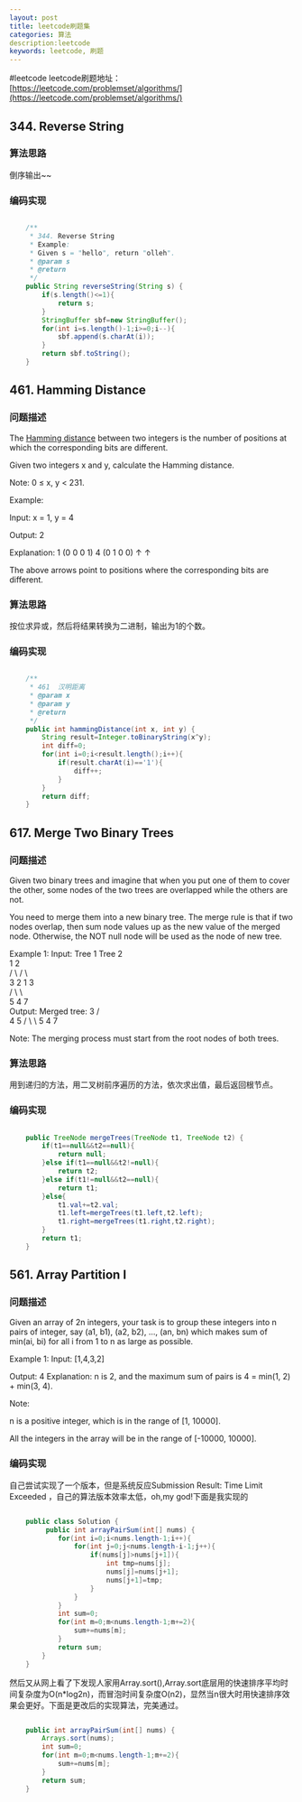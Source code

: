 ```yaml
---
layout: post
title: leetcode刷题集
categories: 算法
description:leetcode
keywords: leetcode, 刷题
---
```

#leetcode
leetcode刷题地址：[https://leetcode.com/problemset/algorithms/](https://leetcode.com/problemset/algorithms/)
## 344. Reverse String
### 算法思路
倒序输出~~
### 编码实现
```java

    /**
     * 344. Reverse String
     * Example:
     * Given s = "hello", return "olleh".
     * @param s
     * @return
     */
    public String reverseString(String s) {
        if(s.length()<=1){
            return s;
        }
        StringBuffer sbf=new StringBuffer();
        for(int i=s.length()-1;i>=0;i--){
            sbf.append(s.charAt(i));
        }
        return sbf.toString();
    }
```
## 461. Hamming Distance
### 问题描述
The [Hamming distance](https://en.wikipedia.org/wiki/Hamming_distance) between two integers is the number of positions at which the corresponding bits are different.

Given two integers x and y, calculate the Hamming distance.

Note:
0 ≤ x, y < 231.

Example:

Input: x = 1, y = 4

Output: 2

Explanation:
1   (0 0 0 1)
4   (0 1 0 0)
       ↑   ↑

The above arrows point to positions where the corresponding bits are different.
### 算法思路
按位求异或，然后将结果转换为二进制，输出为1的个数。
### 编码实现
```java

 	/**
     * 461  汉明距离
     * @param x
     * @param y
     * @return
     */
    public int hammingDistance(int x, int y) {
        String result=Integer.toBinaryString(x^y);
        int diff=0;
        for(int i=0;i<result.length();i++){
            if(result.charAt(i)=='1'){
                diff++;
            }
        }
        return diff;
    }
```
## 617. Merge Two Binary Trees
### 问题描述
Given two binary trees and imagine that when you put one of them to cover the other, some nodes of the two trees are overlapped while the others are not.

You need to merge them into a new binary tree. The merge rule is that if two nodes overlap, then sum node values up as the new value of the merged node. Otherwise, the NOT null node will be used as the node of new tree.


Example 1:
Input: 
	Tree 1                     Tree 2                  
          1                         2                             
         / \                       / \                            
        3   2                     1   3                        
       /                           \   \                      
      5                             4   7                  
Output: 
Merged tree:
	     3
	    / \
	   4   5
	  / \   \ 
	 5   4   7


Note: The merging process must start from the root nodes of both trees.
### 算法思路
用到递归的方法，用二叉树前序遍历的方法，依次求出值，最后返回根节点。
### 编码实现
```java

	public TreeNode mergeTrees(TreeNode t1, TreeNode t2) {
        if(t1==null&&t2==null){
            return null;
        }else if(t1==null&&t2!=null){
            return t2;
        }else if(t1!=null&&t2==null){
            return t1;
        }else{
            t1.val+=t2.val;
            t1.left=mergeTrees(t1.left,t2.left);
            t1.right=mergeTrees(t1.right,t2.right);
        }
        return t1;
    }
```
##  561. Array Partition I
### 问题描述
Given an array of 2n integers, your task is to group these integers into n pairs of integer, say (a1, b1), (a2, b2), ..., (an, bn) which makes sum of min(ai, bi) for all i from 1 to n as large as possible.

Example 1:
Input: [1,4,3,2]

Output: 4
Explanation: n is 2, and the maximum sum of pairs is 4 = min(1, 2) + min(3, 4).

Note:

n is a positive integer, which is in the range of [1, 10000].

All the integers in the array will be in the range of [-10000, 10000].
### 编码实现
自己尝试实现了一个版本，但是系统反应Submission Result: Time Limit Exceeded ，自己的算法版本效率太低，oh,my god!下面是我实现的

```java

	public class Solution {
	     public int arrayPairSum(int[] nums) {
	        for(int i=0;i<nums.length-1;i++){
	            for(int j=0;j<nums.length-i-1;j++){
	                if(nums[j]>nums[j+1]){
	                    int tmp=nums[j];
	                    nums[j]=nums[j+1];
	                    nums[j+1]=tmp;
	                }
	            }
	        }
	        int sum=0;
	        for(int m=0;m<nums.length-1;m+=2){
	            sum+=nums[m];
	        }
	        return sum;
	    }
	}

```

然后又从网上看了下发现人家用Array.sort(),Array.sort底层用的快速排序平均时间复杂度为O(n*log2n)，而冒泡时间复杂度O(n2)，显然当n很大时用快速排序效果会更好。下面是更改后的实现算法，完美通过。

```java

 	public int arrayPairSum(int[] nums) {
        Arrays.sort(nums);
        int sum=0;
        for(int m=0;m<nums.length-1;m+=2){
            sum+=nums[m];
        }
        return sum;
    }
```
